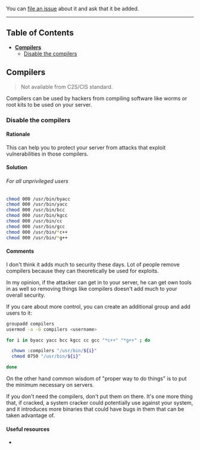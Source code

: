 You can [file an issue](https://github.com/trimstray/the-practical-linux-hardening-guide/issues) about it and ask that it be added.

---

## Table of Contents

- **[Compilers](#compilers)**
  * [Disable the compilers](#disable-the-compilers)

## Compilers

  > Not available from C2S/CIS standard.

Compilers can be used by hackers from compiling software like worms or root kits to be used on your server.

### Disable the compilers

#### Rationale

This can help you to protect your server from attacks that exploit vulnerabilities in those compilers.

#### Solution

###### For all unprivileged users

```bash
chmod 000 /usr/bin/byacc
chmod 000 /usr/bin/yacc
chmod 000 /usr/bin/bcc
chmod 000 /usr/bin/kgcc
chmod 000 /usr/bin/cc
chmod 000 /usr/bin/gcc
chmod 000 /usr/bin/*c++
chmod 000 /usr/bin/*g++
```

#### Comments

I don't think it adds much to security these days. Lot of people remove compilers because they can theoretically be used for exploits.

In my opinion, if the attacker can get in to your server, he can get own tools in as well so removing things like compilers doesn't add much to your overall security.

If you care about more control, you can create an additional group and add users to it:

```bash
groupadd compilers
usermod -a -G compilers <username>

for i in byacc yacc bcc kgcc cc gcc "*c++" "*g++" ; do

  chown :compilers "/usr/bin/${i}"
  chmod 0750 "/usr/bin/${i}"

done
```

On the other hand common wisdom of "proper way to do things" is to put the minimum necessary on servers.

If you don't need the compilers, don't put them on there. It's one more thing that, if cracked, a system cracker could potentially use against your system, and it introduces more binaries that could have bugs in them that can be taken advantage of.

#### Useful resources

- []()

